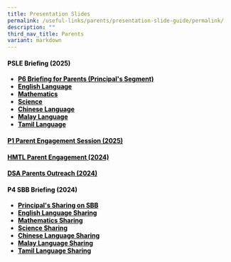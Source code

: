 ```yaml
---
title: Presentation Slides
permalink: /useful-links/parents/presentation-slide-guide/permalink/
description: ""
third_nav_title: Parents
variant: markdown
---
```

<h4><span style="color: #000000;"><strong>PSLE Briefing (2025)</strong></span></h4>
<ul>
<li><span style="color: #000000;"><a rel="noopener" target="_blank" href="/files/p6_briefing_for_parents.pdf" style="color: #000000; text-decoration: underline;"><strong>P6 Briefing for Parents (Principal's Segment)</strong></a></span></li>
<li><span style="color: #000000;"><a rel="noopener" target="_blank" href="/files/PSLE_Briefing_2025_English_Language.pdf" style="color: #000000; text-decoration: underline;"><strong>English Language</strong></a></span></li>
<li><span style="color: #000000;"><a rel="noopener" target="_blank" href="/files/PSLE_Briefing_2025_Mathematics.pdf" style="color: #000000; text-decoration: underline;"><strong>Mathematics</strong></a></span></li>
<li><span style="color: #000000;"><a rel="noopener" target="_blank" href="/files/PSLE_Briefing_2025_Science.pdf" style="color: #000000; text-decoration: underline;"><strong>Science</strong></a></span></li>
<li><span style="color: #000000;"><a rel="noopener" target="_blank" href="/files/PSLE_Briefing_2025_Chinese_Language.pdf" style="color: #000000; text-decoration: underline;"><strong>Chinese Language</strong></a></span></li>
<li><span style="color: #000000;"><a rel="noopener" target="_blank" href="/files/PSLE_Briefing_2025_Malay_Language.pdf" style="color: #000000; text-decoration: underline;"><strong>Malay Language</strong></a></span></li>
<li><span style="color: #000000;"><a rel="noopener" target="_blank" href="/files/PSLE_Briefing_2025_Tamil_Language.pdf" style="color: #000000; text-decoration: underline;"><strong>Tamil Language</strong></a></span></li>
</ul>

<h4><p><span style="color: #000000;"><strong><a href="/files/Primary_1_Parent_Engagement_Session_2025.pdf" style="color: #000000;">P1 Parent Engagement Session (2025)</a></strong></span></p></h4>

<h4><p><span style="color: #000000;"><strong><a href="/files/2024_hmtl_briefing.pdf" style="color: #000000;">HMTL Parent Engagement (2024)</a></strong></span></p>
	
</h4><h4><p><span style="color: #000000;"><strong><a href="/files/DSA_Parents_Outreach_2024.pdf" style="color: #000000;">DSA Parents Outreach (2024)</a></strong></span></p></h4>

<h4><p><span style="color: #000000;"><strong>P4 SBB Briefing (2024)</strong></span></p></h4>
<ul>
<li><span style="color: #000000;"><strong><a href="/files/Principal_s_Sharing_on_SBB.pdf" style="color: #000000;">Principal's Sharing on SBB</a></strong></span></li>
<li><span style="color: #000000;"><strong><a href="https://youtu.be/V6TP0cqUpuo?si=C6AOJPA7NaGCuz6O" style="color: #000000;">English Language Sharing</a></strong></span></li>
<li><span style="color: #000000;"><strong><a href="https://youtu.be/IsmSL4BlsTE?si=BhYk53c-iXBVPVQX" style="color: #000000;">Mathematics Sharing</a></strong></span></li>
<li><span style="color: #000000;"><strong><a href="https://youtu.be/sGdTXrhXnA8?si=zYEZ81nCH3xc14ny" style="color: #000000;">Science Sharing</a></strong></span></li>
<li><span style="color: #000000;"><strong><a href="https://youtu.be/qx0jaoe8PxM?si=E1RFOL8DzdTj-4JY" style="color: #000000;">Chinese Language Sharing</a></strong></span></li>
<li><span style="color: #000000;"><strong><a href="https://youtu.be/XUDa1p1qLzY?si=OxpNKP16O492xrpW" style="color: #000000;">Malay Language Sharing</a></strong></span></li>
<li><span style="color: #000000;"><strong><a href="https://youtu.be/0DVz2KGN598?si=PB7g4dokNguG2bZ_" style="color: #000000;">Tamil Language Sharing</a></strong></span></li>
</ul>